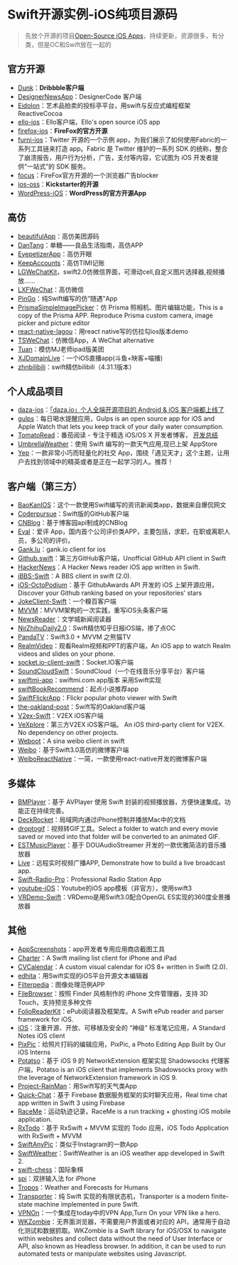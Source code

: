 # Swift开源实例-iOS纯项目源码
> 先放个开源的项目[Open-Source iOS Apps][1]，持续更新，资源很多，有分类，但是OC和Swift放在一起的

## 官方开源
- [Dunk][2]：**Dribbble客户端**
- [DesignerNewsApp][3]：DesignerCode 客户端
- [Eidolon][4]：艺术品拍卖的投标亭平台，用swift与反应式编程框架 ReactiveCocoa
- [ello-ios][5]：Ello客户端，Ello's open source iOS app
- [firefox-ios][6]：**FireFox的官方开源**
- [furni-ios][7]：Twitter 开源的一个示例 app，为我们展示了如何使用Fabric的一系列工具链来打造 app。Fabric 是 Twitter 维护的一系列 SDK 的统称，整合了崩溃报告，用户行为分析，广告，支付等内容，它试图为 iOS 开发者提供“一站式”的 SDK 服务。
- [focus][8]：FireFox官方开源的一个浏览器广告blocker
- [ios-oss][9]：**Kickstarter的开源**
- [WordPress-iOS][10]：**WordPress的官方开源App**

## 高仿
- [beautifulApp][11]：高仿美团源码
- [DanTang][12]：单糖——良品生活指南，高仿APP
- [EyepetizerApp][13]：高仿开眼
- [KeepAccounts][14]：高仿TIMI记账
- [LGWeChatKit][15]，swift2.0仿微信界面，可滑动cell,自定义图片选择器,视频播放……
- [LXFWeChat][16]：高仿微信
- [PinGo][17]：纯Swift编写的仿“随遇”App
- [PrismaSimpleImagePicker][18]：仿 Prisma 照相机、图片编辑功能，This is a copy of the Prisma APP. Reproduce Prisma custom camera, image picker and picture editor
- [react-native-lagou][19]：用react native写的仿拉勾ios版本demo
- [TSWeChat][20]：仿微信App，A WeChat alternative
- [Tuan][21]：模仿MJ老师ipad版美团
- [XJDomainLive][22]：一个iOS直播app(斗鱼+映客+喵播)
- [zhnbilibili][23]：swift精仿bilibili（4.31.1版本）

## 个人成品项目
- [daza-ios][24]：[「daza.io」个人全端开源项目的 Android & iOS 客户端都上线了][25]
- [gulps][26]：每日喝水提醒应用，Gulps is an open source app for iOS and Apple Watch that lets you keep track of your daily water consumption.
- [TomatoRead][27]：番茄阅读 - 专注于精选 iOS/OS X 开发者博客， [开发总结][28]
- [UmbrellaWeather][29]：使用 Swift 编写的一款天气应用,现已上架 AppStore
- [Yep][30]：一款非常小巧而轻量化的社交 App，围绕「遇见天才」这个主题，让用户去找到领域中的精英或者是正在一起学习的人。推荐！

## 客户端（第三方）
- [BaoKanIOS][31]：这个一款使用Swift编写的资讯新闻类app，数据来自爆侃网文
- [Coderpursue][32]：Swift版的GitHub客户端
- [CNBlog][33]：基于博客园api制成的CNBlog
- [Eval][34]：爱评 App，国内首个公司评价类APP，主要包括，求职，在职或离职人员，多公司的评价。 
- [Gank.lu][35]：gank.io client for ios
- [Github.swift][36]：第三方GitHub客户端，Unofficial GitHub API client in Swift
- [HackerNews][37]：A Hacker News reader iOS app written in Swift.
- [iBBS-Swift][38]：A BBS client in swift (2.0).
- [iOS-OctoPodium][39]：基于 GithubAwards API 开发的 iOS 上架开源应用，Discover your Github ranking based on your repositories' stars
- [JokeClient-Swift][40]：一个糗百客户端
- [MVVM][41]：MVVM架构的一次实践，重写iOS头条客户端
- [NewsReader][42]：文学城新闻阅读器
- [NirZhihuDaily2.0][43]：Swift精仿知乎日报iOS端，掺了点OC
- [PandaTV][44]：Swift3.0 + MVVM 之熊猫TV
- [RealmVideo][45]：观看Realm视频和PPT的客户端，An iOS app to watch Realm videos and slides on your phone.
- [socket.io-client-swift][46]：Socket.IO客户端
- [SoundCloudSwift][47]：SoundCloud（一个在线音乐分享平台）客户端
- [swiftmi-app][48]：swiftmi.com app版本 采用Swift实现
- [swiftBookRecommend][49]：起点小说推荐app
- [SwiftFlickrApp][50]：Flickr popular photo viewer with Swift 
- [the-oakland-post][51]：Swift写的Oakland客户端
- [V2ex-Swift][52]：V2EX iOS客户端
- [VeXplore][53]：第三方V2EX iOS客户端。 An iOS third-party client for V2EX. No dependency on other projects.
- [Weboot][54]：A sina weibo client in swift
- [Weibo][55]：基于Swift3.0高仿的微博客户端
- [WeiboReactNative][56]：一简，一款使用react-native开发的微博客户端


## 多媒体
- [BMPlayer][57]：基于 AVPlayer 使用 Swift 封装的视频播放器，方便快速集成。功能正在持续完善。
- [DeckRocket][58]：局域网内通过iPhone控制并播放Mac中的文档
- [droptogif][59]：视频转GIF工具。Select a folder to watch and every movie saved or moved into that folder will be converted to an animated GIF.
- [ESTMusicPlayer][60]：基于 DOUAudioStreamer 开发的一款优雅简洁的音乐播放器
- [Live][61]：远程实时视频广播APP, Demonstrate how to build a live broadcast app.
- [Swift-Radio-Pro][62]：Professional Radio Station App
- [youtube-iOS][63]：Youtube的iOS app模板（非官方），使用swift3
- [VRDemo-Swift][64]：VRDemo是用Swift3.0配合OpenGL ES实现的360度全景播放器

## 其他
- [AppScreenshots][65]：app开发者专用应用商店截图工具
- [Charter][66]：A Swift mailing list client for iPhone and iPad
- [CVCalendar][67]：A custom visual calendar for iOS 8+ written in Swift (2.0).
- [edhita][68]：用Swift实现的iOS平台开源文本编辑器
- [Filterpedia][69]：图像处理范例APP
- [FileBrowser][70]：按照 Finder 风格制作的 iPhone 文件管理器，支持 3D Touch，支持预览多种文件
- [FolioReaderKit][71]：ePub阅读器及框架库。A Swift ePub reader and parser framework for iOS.
- [iOS][72]：注重开源、开放、可移植及安全的 “神级” 标准笔记应用，A Standard Notes iOS client 
- [PixPic][73]：给照片打码的编辑应用，PixPic, a Photo Editing App Built by Our iOS Interns
- [Potatso][74]：基于 iOS 9 的 NetworkExtension 框架实现 Shadowsocks 代理客户端，Potatso is an iOS client that implements Shadowsocks proxy with the leverage of NetworkExtension framework in iOS 9.
- [Project-RainMan][75]：用Swift写的天气类App
- [Quick-Chat][76]：基于 Firebase 数据服务框架的实时聊天应用，Real time chat app written in Swift 3 using Firebase
- [RaceMe][77]：运动轨迹记录，RaceMe is a run tracking + ghosting iOS mobile application.
- [RxTodo][78]：基于 RxSwift + MVVM 实现的 Todo 应用，iOS Todo Application with RxSwift + MVVM
- [SwiftAnyPic][79]：类似于Instagram的一款App
- [SwiftWeather][80]：SwiftWeather is an iOS weather app developed in Swift 2. 
- [swift-chess][81]：国际象棋
- [spi][82]：双拼输入法 for iPhone
- [Tropos][83]：Weather and Forecasts for Humans
- [Transporter][84]：纯 Swift 实现的有限状态机，Transporter is a modern finite-state machine implemented in pure Swift. 
- [VPNOn][85]：一个集成在today中的VPN App,Turn On your VPN like a hero.
- [WKZombie][86]：无界面浏览器，不需要用户界面或者对应的 API，通常用于自动化测试和数据抓取。WKZombie is a Swift library for iOS/OSX to navigate within websites and collect data without the need of User Interface or API, also known as Headless browser. In addition, it can be used to run automated tests or manipulate websites using Javascript.

[1]:	https://github.com/dkhamsing/open-source-ios-apps
[2]:	https://github.com/naoyashiga/Dunk "Dunk"
[3]:	https://github.com/MengTo/DesignerNewsApp "DesignerNewsApp"
[4]:	https://github.com/artsy/eidolon "Eidolon"
[5]:	https://github.com/ello/ello-ios "ello-ios"
[6]:	https://github.com/mozilla/firefox-ios "firefox-ios"
[7]:	https://github.com/twitterdev/furni-ios "furni-ios"
[8]:	https://github.com/mozilla/focus "focus"
[9]:	https://github.com/kickstarter/ios-oss "ios-oss"
[10]:	https://github.com/wordpress-mobile/WordPress-iOS "WordPress-iOS"
[11]:	https://github.com/lyimin/beautifulApp "beautifulApp"
[12]:	https://github.com/hrscy/DanTang "DanTang"
[13]:	https://github.com/lyimin/EyepetizerApp "EyepetizerApp"
[14]:	https://github.com/Jerrylingit/KeepAccounts "KeepAccounts"
[15]:	https://github.com/jamy0801/LGWeChatKit
[16]:	https://github.com/LinXunFeng/LXFWeChat "LXFWeChat"
[17]:	https://github.com/gaowanli/PinGo "PinGo"
[18]:	https://github.com/Roylee-ML/PrismaSimpleImagePicker "PrismaSimpleImagePicker"
[19]:	https://github.com/heruijun/react-native-lagou "react-native-lagou"
[20]:	https://github.com/hilen/TSWeChat "TSWeChat"
[21]:	https://github.com/aiqiuqiu/Tuan "Tuan"
[22]:	https://github.com/lishengbing/XJDomainLive "XJDomainLive"
[23]:	https://github.com/zhnnnnn/zhnbilibili "zhnbilibili"
[24]:	https://github.com/lijy91/daza-ios "daza-ios"
[25]:	http://www.jianshu.com/p/34fb9176fdc5
[26]:	https://github.com/FancyPixel/gulps "gulps"
[27]:	https://github.com/everettjf/TomatoRead "TomatoRead"
[28]:	https://everettjf.github.io/2016/05/13/how-to-write-a-simple-feed-reader "开发总结"
[29]:	https://github.com/ZeroJian/UmbrellaWeather "UmbrellaWeather"
[30]:	https://github.com/CatchChat/Yep "Yep"
[31]:	https://github.com/6ag/BaoKanIOS "BaoKanIOS"
[32]:	https://github.com/wenghengcong/Coderpursue "Coderpursue"
[33]:	https://github.com/samAroundGitHub/CNBlog "CNBlog"
[34]:	http://git.oschina.net/hengchengfei/eval "Eval"
[35]:	https://github.com/Panl/Gank.lu "Gank.lu"
[36]:	https://github.com/onmyway133/Github.swift "Github.swift"
[37]:	https://github.com/amitburst/HackerNews "HackerNews"
[38]:	https://github.com/iAugux/iBBS-Swift "iBBS-Swift"
[39]:	https://github.com/nunogoncalves/iOS-OctoPodium "iOS-OctoPodium"
[40]:	https://github.com/YANGReal/JokeClient-Swift "JokeClient-Swift"
[41]:	https://github.com/shenAlexy/MVVM "MVVM"
[42]:	https://github.com/conanwhf/NewsReader "NewsReader"
[43]:	https://github.com/zpz1237/NirZhihuDaily2.0 "NirZhihuDaily2.0"
[44]:	https://github.com/VictDog/PandaTV "PandaTV"
[45]:	https://github.com/BalestraPatrick/RealmVideo "RealmVideo"
[46]:	https://github.com/socketio/socket.io-client-swift "socket.io-client-swift"
[47]:	https://github.com/pepibumur/SoundCloudSwift "SoundCloudSwift"
[48]:	https://github.com/feiin/swiftmi-app "swiftmi-app"
[49]:	https://github.com/bravekingzhang/swiftBookRecommend "swiftBookRecommend"
[50]:	https://github.com/synboo/SwiftFlickrApp "SwiftFlickrApp"
[51]:	https://github.com/aclissold/The-Oakland-Post "the-oakland-post"
[52]:	https://github.com/Finb/V2ex-Swift "V2ex-Swift"
[53]:	https://github.com/xsxsxszs/VeXplore "VeXplore"
[54]:	https://github.com/iAugux/Weboot "Weboot"
[55]:	https://github.com/iosyaowei/Weibo "Weibo"
[56]:	https://github.com/SFantasy/WeiboReactNative "WeiboReactNative"
[57]:	https://github.com/BrikerMan/BMPlayer "BMPlayer"
[58]:	https://github.com/jpsim/DeckRocket "DeckRocket"
[59]:	https://github.com/mortenjust/droptogif "droptogif"
[60]:	https://github.com/Aufree/ESTMusicPlayer "ESTMusicPlayer"
[61]:	https://github.com/ltebean/Live "Live"
[62]:	https://github.com/swiftcodex/Swift-Radio-Pro "Swift-Radio-Pro"
[63]:	https://github.com/aslanyanhaik/youtube-iOS "youtube-iOS"
[64]:	https://github.com/Huanhoo/VRDemo-Swift "VRDemo-Swift"
[65]:	https://github.com/6ag/AppScreenshots "AppScreenshots"
[66]:	https://github.com/matthewpalmer/Charter "Charter"
[67]:	https://github.com/Mozharovsky/CVCalendar "CVCalendar"
[68]:	https://github.com/tnantoka/edhita "edhita"
[69]:	https://github.com/FlexMonkey/Filterpedia "Filterpedia"
[70]:	https://github.com/marmelroy/FileBrowser "FileBrowser"
[71]:	https://github.com/FolioReader/FolioReaderKit "FolioReaderKit"
[72]:	https://github.com/standardnotes/iOS "iOS"
[73]:	https://github.com/Yalantis/PixPic "PixPic"
[74]:	https://github.com/shadowsocks/Potatso "Potatso"
[75]:	https://github.com/Mav3r1ck/Project-RainMan "Project-RainMan"
[76]:	https://github.com/aslanyanhaik/Quick-Chat "Quick-Chat"
[77]:	https://github.com/enochng1/RaceMe "RaceMe"
[78]:	https://github.com/devxoul/RxTodo "RxTodo"
[79]:	https://github.com/kwkhaw/SwiftAnyPic "SwiftAnyPic"
[80]:	https://github.com/JakeLin/SwiftWeather "SwiftWeather"
[81]:	https://github.com/JackBCousineau/swift-chess "swift-chess"
[82]:	https://github.com/guoc/spi "spi"
[83]:	https://github.com/thoughtbot/Tropos "Tropos"
[84]:	https://github.com/DenHeadless/Transporter "Transporter"
[85]:	https://github.com/lexrus/VPNOn "VPNOn"
[86]:	https://github.com/mkoehnke/WKZombie